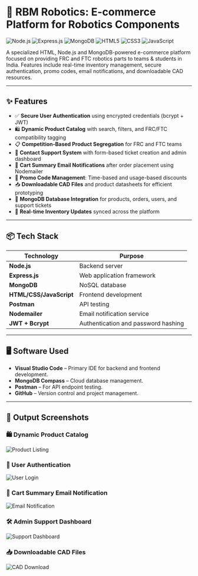 # 🤖 RBM Robotics: E-commerce Platform for Robotics Components

![Node.js](https://img.shields.io/badge/Node.js-Enabled-brightgreen) 
![Express.js](https://img.shields.io/badge/Express.js-Backend-lightgrey) 
![MongoDB](https://img.shields.io/badge/MongoDB-Database-brightgreen) 
![HTML5](https://img.shields.io/badge/HTML-Frontend-orange) 
![CSS3](https://img.shields.io/badge/CSS-Styles-blue) 
![JavaScript](https://img.shields.io/badge/JavaScript-Frontend-yellow)

A specialized HTML, Node.js and MongoDB-powered e-commerce platform focused on providing FRC and FTC robotics parts to teams & students in India. Features include real-time inventory management, secure authentication, promo codes, email notifications, and downloadable CAD resources.

---

## ✨ Features

- ✅ **Secure User Authentication** using encrypted credentials (bcrypt + JWT)
- 🛍️ **Dynamic Product Catalog** with search, filters, and FRC/FTC compatibility tagging
- 📋 **Competition-Based Product Segregation** for FRC and FTC teams
- 📩 **Contact Support System** with form-based ticket creation and admin dashboard
- 🛒 **Cart Summary Email Notifications** after order placement using Nodemailer
- 🎁 **Promo Code Management**: Time-based and usage-based discounts
- 📥 **Downloadable CAD Files** and product datasheets for efficient prototyping
- 💾 **MongoDB Database Integration** for products, orders, users, and support tickets
- 🚀 **Real-time Inventory Updates** synced across the platform

---

## 📦 Tech Stack

| Technology             | Purpose                             |
|-------------------------|-------------------------------------|
| **Node.js**             | Backend server                     |
| **Express.js**          | Web application framework          |
| **MongoDB**             | NoSQL database                     |
| **HTML/CSS/JavaScript** | Frontend development               |
| **Postman**             | API testing                        |
| **Nodemailer**          | Email notification service         |
| **JWT + Bcrypt**        | Authentication and password hashing|

---

## 🖥️ Software Used

- **Visual Studio Code** – Primary IDE for backend and frontend development.
- **MongoDB Compass** – Cloud database management.
- **Postman** – For API endpoint testing.
- **GitHub** – Version control and project management.

---

## 📸 Output Screenshots

### 🛍️ Dynamic Product Catalog
![Product Listing](images/product_listing.png)

### 🔐 User Authentication
![User Login](images/login_page.png)

### 📩 Cart Summary Email Notification
![Email Notification](images/email_summary.png)

### 🛠️ Admin Support Dashboard
![Support Dashboard](images/support_dashboard.png)

### 📥 Downloadable CAD Files
![CAD Download](images/cad_download.png)

